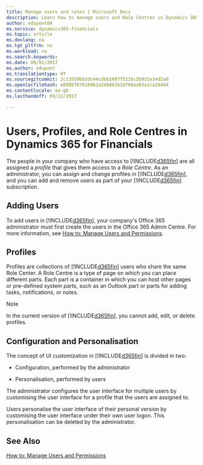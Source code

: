 ```yaml
---
title: Manage users and roles | Microsoft Docs
description: Learn how to manage users and Role Centres in Dynamics 365 for Financials.
author: edupont04
ms.service: dynamics365-financials
ms.topic: article
ms.devlang: na
ms.tgt_pltfrm: na
ms.workload: na
ms.search.keywords: 
ms.date: 09/01/2017
ms.author: edupont
ms.translationtype: HT
ms.sourcegitcommit: 2c13559bb3dc44cdb61697f5135c5b931e34d2a8
ms.openlocfilehash: e8989767618962a2db861b2df60aa03a2ca2b484
ms.contentlocale: en-gb
ms.lasthandoff: 09/22/2017

---
```

# <a name="users-profiles-and-role-centers-in-dynamics-365-for-financials"></a>Users, Profiles, and Role Centres in Dynamics 365 for Financials
The people in your company who have access to [!INCLUDE[d365fin](includes/d365fin_md.md)] are all assigned a *profile* that gives them access to a *Role Centre*. As an administrator, you can assign and change profiles in [!INCLUDE[d365fin](includes/d365fin_md.md)], and you can add and remove users as part of your [!INCLUDE[d365fin](includes/d365fin_md.md)] subscription.  

## <a name="adding-users"></a>Adding Users
To add users in [!INCLUDE[d365fin](includes/d365fin_md.md)], your company's Office 365 administrator must first create the users in the Office 365 Admin Centre. For more information, see [How to: Manage Users and Permissions](ui-how-users-permissions.md).  

## <a name="profiles"></a>Profiles
Profiles are collections of [!INCLUDE[d365fin](includes/d365fin_md.md)] users who share the same Role Center. A Role Centre is a type of page on which you can place different parts. Each part is a container in which you can host other pages or pre-defined system parts, such as an Outlook part or parts for adding tasks, notifications, or notes.  

> [!NOTE]  
>  In the current version of [!INCLUDE[d365fin](includes/d365fin_md.md)], you cannot add, edit, or delete profiles.  

## <a name="configuration-and-personalization"></a>Configuration and Personalisation
The concept of UI customization in [!INCLUDE[d365fin](includes/d365fin_md.md)] is divided in two:  

-   Configuration, performed by the administrator  

-   Personalisation, performed by users  

The administrator configures the user interface for multiple users by customising the user interface for a profile that the users are assigned to.  

Users personalise the user interface of their personal version by customising the user interface under their own user logon. This personalisation can be deleted by the administrator.  

## <a name="see-also"></a>See Also  
[How to: Manage Users and Permissions](ui-how-users-permissions.md)  
<!-- [Customize the User Interface](../customize-the-user-interface.md)   
 [Security Overview](../Security%20Overview.md)-->

